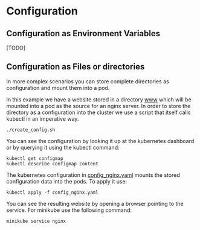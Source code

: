 # Configuration

## Configuration as Environment Variables

[TODO]

## Configuration as Files or directories

In more complex scenarios you can store complete directories as configuration and mount them into a pod.

In this example we have a website stored in a directory [www](www/) which will be mounted into a pod as the source for 
an nginx server. In order to store the directory as a configuration into the cluster we use a script that itself calls kubectl in an imperative way.

```
./create_config.sh
```

You can see the configuration by looking it up at the kubernetes dashboard or by querying it using the kubectl command:

```
kubectl get configmap
kubectl describe configmap content
```
 
The kubernetes configuration in [config_nginx.yaml](config_nginx.yaml) mounts the stored configuration data into the pods. To apply it use:

```
kubectl apply -f config_nginx.yaml 
```

You can see the resulting website by opening a browser pointing to the service. For minikube use the following command:

```
minikube service nginx
```